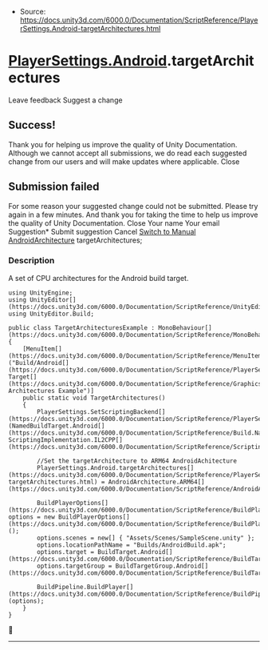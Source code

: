 * Source: https://docs.unity3d.com/6000.0/Documentation/ScriptReference/PlayerSettings.Android-targetArchitectures.html

#  [PlayerSettings.Android](https://docs.unity3d.com/6000.0/Documentation/ScriptReference/PlayerSettings.Android.html).targetArchitectures
Leave feedback
Suggest a change
## Success!
Thank you for helping us improve the quality of Unity Documentation. Although we cannot accept all submissions, we do read each suggested change from our users and will make updates where applicable.
Close
## Submission failed
For some reason your suggested change could not be submitted. Please <a>try again</a> in a few minutes. And thank you for taking the time to help us improve the quality of Unity Documentation.
Close
Your name Your email Suggestion* Submit suggestion
Cancel
[Switch to Manual](https://docs.unity3d.com/6000.0/Documentation/Manual/class-PlayerSettings.html "Go to PlayerSettings Component in the Manual")
[AndroidArchitecture](https://docs.unity3d.com/6000.0/Documentation/ScriptReference/AndroidArchitecture.html) targetArchitectures; 
### Description
A set of CPU architectures for the Android build target.
```
using UnityEngine;
using UnityEditor[](https://docs.unity3d.com/6000.0/Documentation/ScriptReference/UnityEditor.html);
using UnityEditor.Build;  
  
public class TargetArchitecturesExample : MonoBehaviour[](https://docs.unity3d.com/6000.0/Documentation/ScriptReference/MonoBehaviour.html)
{
    [MenuItem[](https://docs.unity3d.com/6000.0/Documentation/ScriptReference/MenuItem.html)("Build/Android[](https://docs.unity3d.com/6000.0/Documentation/ScriptReference/PlayerSettings.Android.html) Target[](https://docs.unity3d.com/6000.0/Documentation/ScriptReference/GraphicsBuffer.Target.html) Architectures Example")]
    public static void TargetArchitectures()
    {
        PlayerSettings.SetScriptingBackend[](https://docs.unity3d.com/6000.0/Documentation/ScriptReference/PlayerSettings.SetScriptingBackend.html)(NamedBuildTarget.Android[](https://docs.unity3d.com/6000.0/Documentation/ScriptReference/Build.NamedBuildTarget.Android.html), ScriptingImplementation.IL2CPP[](https://docs.unity3d.com/6000.0/Documentation/ScriptReference/ScriptingImplementation.IL2CPP.html));  
  
        //Set the targetArchitecture to ARM64 AndroidAchitecture
        PlayerSettings.Android.targetArchitectures[](https://docs.unity3d.com/6000.0/Documentation/ScriptReference/PlayerSettings.Android-targetArchitectures.html) = AndroidArchitecture.ARM64[](https://docs.unity3d.com/6000.0/Documentation/ScriptReference/AndroidArchitecture.ARM64.html);  
  
        BuildPlayerOptions[](https://docs.unity3d.com/6000.0/Documentation/ScriptReference/BuildPlayerOptions.html) options = new BuildPlayerOptions[](https://docs.unity3d.com/6000.0/Documentation/ScriptReference/BuildPlayerOptions.html)();
        options.scenes = new[] { "Assets/Scenes/SampleScene.unity" };
        options.locationPathName = "Builds/AndroidBuild.apk";
        options.target = BuildTarget.Android[](https://docs.unity3d.com/6000.0/Documentation/ScriptReference/BuildTarget.Android.html);
        options.targetGroup = BuildTargetGroup.Android[](https://docs.unity3d.com/6000.0/Documentation/ScriptReference/BuildTargetGroup.Android.html);  
  
        BuildPipeline.BuildPlayer[](https://docs.unity3d.com/6000.0/Documentation/ScriptReference/BuildPipeline.BuildPlayer.html)(options);
    }
}

```

* * *
